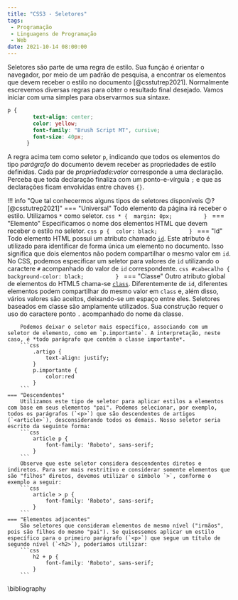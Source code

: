 ```yaml
---
title: "CSS3 - Seletores"
tags:
 - Programação
 - Linguagens de Programação
 - Web
date: 2021-10-14 08:00:00
---
```


Seletores são parte de uma regra de estilo. Sua função é orientar o navegador, por meio de um padrão de pesquisa, a encontrar os elementos que devem receber o estilo no documento [@csstutrep2021]. Normalmente escrevemos diversas regras para obter o resultado final desejado. Vamos iniciar com uma simples para observarmos sua sintaxe.

```css
p {
        text-align: center;
        color: yellow;
        font-family: "Brush Script MT", cursive;
        font-size: 40px;
      }
```

A regra acima tem como seletor `p`, indicando que todos os elementos do tipo *parágrafo* do documento devem receber as propriedades de estilo definidas. Cada par de *propriedade:valor* corresponde a uma declaração. Perceba que toda declaração finaliza com um ponto-e-vírgula `;` e que as declarações ficam envolvidas entre chaves `{}`.


!!! info "Que tal conhecermos alguns tipos de seletores disponíveis 😉? [@csstutrep2021]"
    === "Universal"
        Todo elemento da página irá receber o estilo. Utilizamos `*` como seletor.
        ```css
            * { 
            margin: 0px;         
            }
        ``` 
    === "Elemento"
        Especificamos o nome dos elementos HTML que devem receber o estilo no seletor.
        ```css
            p { 
            color: black;         
            }
        ```
    === "Id"
        Todo elemento HTML possui um atributo chamado [`id`](https://www.w3schools.com/tags/att_global_id.asp). Este atributo é utilizado para identificar de forma única um elemento no documento. Isso significa que dois elementos não podem compartilhar o mesmo valor em `id`. No CSS, podemos especificar um seletor para valores de `id` utilizando o caractere `#` acompanhado do valor de `id` correspondente.
        ```css
        #cabecalho { 
            background-color: black;         
            }
        ```
    === "Classe"
        Outro atributo global de elementos do HTML5 chama-se [`class`](https://www.w3schools.com/tags/att_global_class.asp). Diferentemente de `id`, diferentes elementos podem compartilhar do mesmo valor em `class` e, além disso, vários valores são aceitos, deixando-se um espaço entre eles. Seletores baseados em classe são amplamente utilizados. Sua construção requer o uso do caractere ponto `.` acompanhado do nome da classe.

        Podemos deixar o seletor mais específico, associando com um seletor de elemento, como em `p.importante`. A interpretação, neste caso, é *todo parágrafo que contém a classe importante*.
        ```css
            .artigo { 
                text-align: justify;
            }
            p.importante {
                color:red
            }
        ```
    === "Descendentes"
        Utilizamos este tipo de seletor para aplicar estilos a elementos com base em seus elementos "pai". Podemos selecionar, por exemplo, todos os parágrafos (`<p>`) que são descendentes de artigos (`<article>`), desconsiderando todos os demais. Nosso seletor seria escrito da seguinte forma:
        ```css
            article p { 
                font-family: 'Roboto', sans-serif;
            }           
        ``` 
        Observe que este seletor considera descendentes diretos e indiretos. Para ser mais restritivo e considerar somente elementos que são "filhos" diretos, devemos utilizar o símbolo `>`, conforme o exemplo a seguir:
        ```css
            article > p { 
                font-family: 'Roboto', sans-serif;
            }           
        ``` 
    === "Elementos adjacentes"
        São seletores que consideram elementos de mesmo nível ("irmãos", pois são filhos do mesmo "pai"). Se quisessemos aplicar um estilo específico para o primeiro parágrafo (`<p>`) que segue um título de segundo nível (`<h2>`), poderíamos utilizar:
        ```css
            h2 + p { 
                font-family: 'Roboto', sans-serif;
            }           
        ``` 
\bibliography
